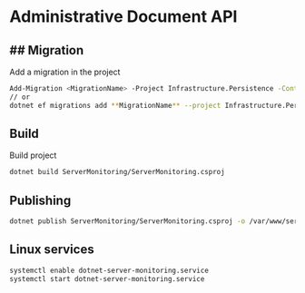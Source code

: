 # Administrative Document API

## ## Migration

Add a migration in the project

```sh
Add-Migration <MigrationName> -Project Infrastructure.Persistence -Context ApplicationDbContext
// or
dotnet ef migrations add **MigrationName** --project Infrastructure.Persistence
```

## Build

Build project

```sh
dotnet build ServerMonitoring/ServerMonitoring.csproj
```

## Publishing

```sh
dotnet publish ServerMonitoring/ServerMonitoring.csproj -o /var/www/server-monitoring
```

## Linux services

```sh
systemctl enable dotnet-server-monitoring.service
systemctl start dotnet-server-monitoring.service
```